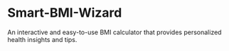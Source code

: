 # Smart-BMI-Wizard
An interactive and easy-to-use BMI calculator that provides personalized health insights and tips.
